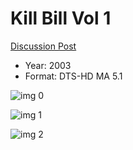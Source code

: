# Kill Bill Vol 1

[Discussion Post](https://www.avsforum.com/threads/bass-eq-for-filtered-movies.2995212/post-56745448)

* Year: 2003
* Format: DTS-HD MA 5.1

![img 0](https://fanart.tv/fanart/movies/24/moviethumb/kill-bill-vol-1-55072ea33c54f.jpg)

![img 1](https://i.imgur.com/f7cCvd5.png)

![img 2](https://i.imgur.com/biyHzWv.png)

